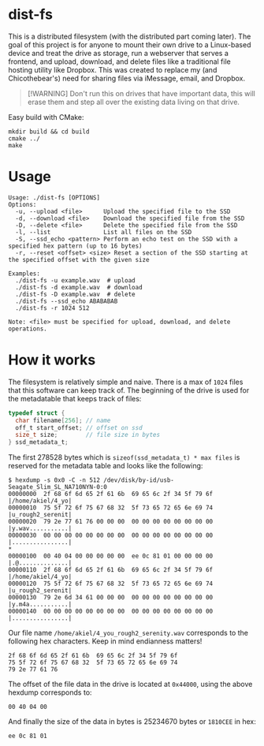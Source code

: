# dist-fs
This is a distributed filesystem (with the distributed part coming later). The goal of this project is for 
anyone to mount their own drive to a Linux-based device and treat the drive as storage, run a webserver that
serves a frontend, and upload, download, and delete files like a traditional file hosting utility like Dropbox.
This was created to replace my (and Chicothebear's) need for sharing files via iMessage, email, and Dropbox. 

> [!WARNING] Don't run this on drives that have important data, this will erase them and step all over the
> existing data living on that drive.

Easy build with CMake:
```
mkdir build && cd build
cmake ../
make
```

# Usage
```
Usage: ./dist-fs [OPTIONS]
Options:
  -u, --upload <file>      Upload the specified file to the SSD
  -d, --download <file>    Download the specified file from the SSD
  -D, --delete <file>      Delete the specified file from the SSD
  -l, --list               List all files on the SSD
  -S, --ssd_echo <pattern> Perform an echo test on the SSD with a specified hex pattern (up to 16 bytes)
  -r, --reset <offset> <size> Reset a section of the SSD starting at the specified offset with the given size

Examples:
  ./dist-fs -u example.wav  # upload
  ./dist-fs -d example.wav  # download
  ./dist-fs -D example.wav  # delete
  ./dist-fs --ssd_echo ABABABAB
  ./dist-fs -r 1024 512

Note: <file> must be specified for upload, download, and delete operations.
```

# How it works
The filesystem is relatively simple and naive. There is a max of `1024` files that this software can keep
track of. The beginning of the drive is used for the metadatable that keeps track of files: 
```c
typedef struct {
  char filename[256]; // name
  off_t start_offset; // offset on ssd
  size_t size;        // file size in bytes
} ssd_metadata_t;
```
The first 278528 bytes which is `sizeof(ssd_metadata_t) * max files` is reserved for the metadata table
and looks like the following:
```
$ hexdump -s 0x0 -C -n 512 /dev/disk/by-id/usb-Seagate_Slim_SL_NA710NYN-0:0
00000000  2f 68 6f 6d 65 2f 61 6b  69 65 6c 2f 34 5f 79 6f  |/home/akiel/4_yo|
00000010  75 5f 72 6f 75 67 68 32  5f 73 65 72 65 6e 69 74  |u_rough2_serenit|
00000020  79 2e 77 61 76 00 00 00  00 00 00 00 00 00 00 00  |y.wav...........|
00000030  00 00 00 00 00 00 00 00  00 00 00 00 00 00 00 00  |................|
*
00000100  00 40 04 00 00 00 00 00  ee 0c 81 01 00 00 00 00  |.@..............|
00000110  2f 68 6f 6d 65 2f 61 6b  69 65 6c 2f 34 5f 79 6f  |/home/akiel/4_yo|
00000120  75 5f 72 6f 75 67 68 32  5f 73 65 72 65 6e 69 74  |u_rough2_serenit|
00000130  79 2e 6d 34 61 00 00 00  00 00 00 00 00 00 00 00  |y.m4a...........|
00000140  00 00 00 00 00 00 00 00  00 00 00 00 00 00 00 00  |................|
```
Our file name `/home/akiel/4_you_rough2_serenity.wav` corresponds to the following hex characters. Keep in mind endianness matters!
```
2f 68 6f 6d 65 2f 61 6b  69 65 6c 2f 34 5f 79 6f
75 5f 72 6f 75 67 68 32  5f 73 65 72 65 6e 69 74
79 2e 77 61 76
```
The offset of the file data in the drive is located at `0x44000`, using the above hexdump corresponds to:
```
00 40 04 00
```
And finally the size of the data in bytes is 25234670 bytes or `1810CEE` in hex:
```
ee 0c 81 01
```
